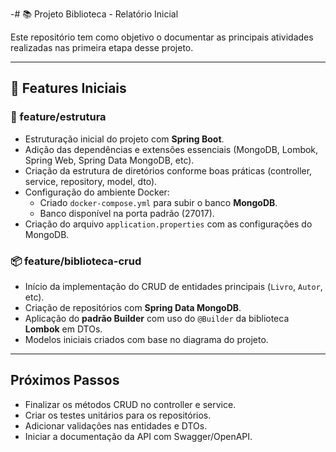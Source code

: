 -# 📚 Projeto Biblioteca - Relatório Inicial

Este repositório tem como objetivo o documentar as principais atividades realizadas nas primeira etapa desse projeto.

---

## 🚀 Features Iniciais

### 🔧 feature/estrutura

- Estruturação inicial do projeto com **Spring Boot**.
- Adição das dependências e extensões essenciais (MongoDB, Lombok, Spring Web, Spring Data MongoDB, etc).
- Criação da estrutura de diretórios conforme boas práticas (controller, service, repository, model, dto).
- Configuração do ambiente Docker:
  - Criado `docker-compose.yml` para subir o banco **MongoDB**.
  - Banco disponível na porta padrão (27017).
- Criação do arquivo `application.properties` com as configurações do MongoDB.

### 📦 feature/biblioteca-crud

- Início da implementação do CRUD de entidades principais (`Livro`, `Autor`, etc).
- Criação de repositórios com **Spring Data MongoDB**.
- Aplicação do **padrão Builder** com uso do `@Builder` da biblioteca **Lombok** em DTOs.
- Modelos iniciais criados com base no diagrama do projeto.

---
## Próximos Passos
- Finalizar os métodos CRUD no controller e service.
- Criar os testes unitários para os repositórios.
- Adicionar validações nas entidades e DTOs.
- Iniciar a documentação da API com Swagger/OpenAPI.
